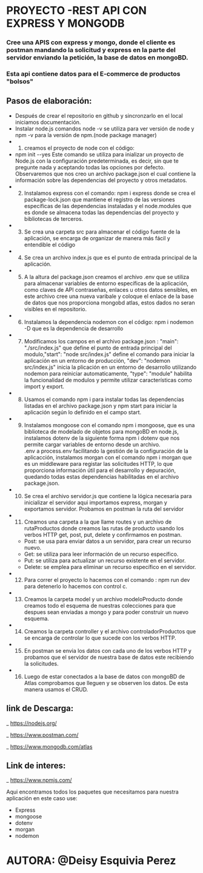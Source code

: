 # PROYECTO -REST API CON EXPRESS Y MONGODB
 ### Cree una APIS con express y mongo, donde  el cliente es postman mandando la solicitud y express en la parte del servidor enviando la petición, la base de datos en mongoBD.
 ### Esta api contiene datos para el E-commerce de productos "bolsos"
## Pasos de elaboración:

* Después de crear el repositorio en github y sincronzarlo en el local iniciamos documentación.
* Instalar node.js  comandos node -v  se utiliza para ver versión  de node  y  npm -v para la versión de npm.(node package manager)
* 1. creamos el proyecto de node con el código: 
* npm init --yes 
 Este comando se utiliza para inializar un proyecto de Node.js con la configuración predeterminada, es decir, sin que te pregunte nada y aceptando todas las opciones por defecto. Observaremos que nos creo un archivo package.json el cual contiene la información  sobre las dependencias del proyecto y otros metadatos.
 * 2. Instalamos express con el comando: npm i express donde  se crea el package-lock.json que mantiene 
 el registro de las versiones específicas de las dependencias instaladas y el node.modules que es donde se almacena todas las dependencias del proyecto y bibliotecas de terceros.
*  3. Se crea una carpeta src para almacenar el código fuente de la aplicación, se encarga de organizar de manera más fácil y entendible el código 
* 4. Se crea un archivo index.js que es el punto de entrada principal de la aplicación.
* 5. A la altura del package.json creamos el archivo .env que se utiliza para almacenar variables de entorno específicas de la aplicación, como claves de API contraseñas, enlaces u otros datos sensibles, en este archivo cree una nueva varibale y
coloque el enlace de la base de datos que nos proporciona mongobd atlas, estos dados no seran visibles en el repositorio.
* 6. Instalamos la dependencia nodemon con el código: npm i nodemon -D que es la dependencia de desarrollo
* 7. Modificamos los campos en el archivo package.json : "main": "./src/index.js" que define el punto de entrada principal del modulo,"start": "node src/index.js" define el comando para iniciar la aplicación en un entorno de producción,
    "dev": "nodemon src/index.js" inicia la plicación en un entorno de desarrollo utilizando nodemon para reiniciar automaticamente, "type": "module" habilita la funcionalidad de modulos y permite utilizar características como import y export.
* 8. Usamos el comando npm i para instalar todas las dependencias listadas en el archivo package.json y npm start para iniciar la aplicación según lo definido en el campo start.
* 9. Instalamos mongoose con el comando npm i mongoose, que es una biblioteca de modelado de objetos para mongoBD en node.js,  instalamos dotenv de la siguiente forma npm i dotenv que nos permite cargar variables de entorno desde un archivo.  
.env a process.env facilitando la gestión de la configuración de la aplicacción, instalamos morgan con el comando npm i morgan que es un middleware para registar las solicitudes HTTP, lo que proporciona información útil para el desarrollo y depuración, quedando todas estas dependencias habilitadas en el archivo package.json. 
* 10. Se crea el archivo servidor.js que contiene la lógica necesaria para inicializar el servidor aqui importamos express, morgan y exportamos servidor. Probamos en postman la ruta del servidor
* 11. Creamos una carpeta a la que llame routes y un archivo de rutaProductos donde creamos las rutas de producto usando los verbos HTTP  get, post, put, delete y confirmamos en postman.
     * Post: se usa para enviar datos a un servidor, para crear un recurso nuevo.
     * Get: se utiliza para leer información de un recurso específico.
     * Put: se utiliza para actualizar un recurso existente en el servidor.
     * Delete: se emplea para eliminar un recurso específico en el servidor.
* 12. Para correr el proyecto lo hacemos con el comando : npm run dev para detenerlo lo hacemos con control c.
* 13. Creamos la carpeta model y un archivo modeloProducto donde creamos  todo el esquema de  nuestras colecciones para que despues sean enviadas a mongo y para poder construir un nuevo esquema.
* 14. Creamos la carpeta controller y el archivo controladorProductos que se encarga de controlar lo que sucede con los verbos HTTP.
* 15. En postman se envia los datos con cada uno de los verbos HTTP y probamos que el servidor de nuestra base de datos este recibiendo la solicitudes.
* 16. Luego de estar conectados a la base de datos con mongoBD de Atlas comprobamos que lleguen y se observen los datos. De esta manera usamos el CRUD.


## link de Descarga:

_ https://nodejs.org/

_ https://www.postman.com/

_ https://www.mongodb.com/atlas

## Link de interes:
_ https://www.npmjs.com/
 
Aqui encontramos todos los paquetes que necesitamos para nuestra aplicación en este caso use:
* Express
* mongoose
* dotenv
* morgan
* nodemon


# AUTORA: @Deisy Esquivia Perez 
